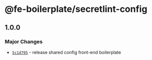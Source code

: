 # @fe-boilerplate/secretlint-config

## 1.0.0

### Major Changes

- [`5c1d795`](https://github.com/annminn104/frontend-boilerplate/commit/5c1d795c5801a0b9d8d2b45e8d2055db8d0b8ac2) - release shared config front-end boilerplate
